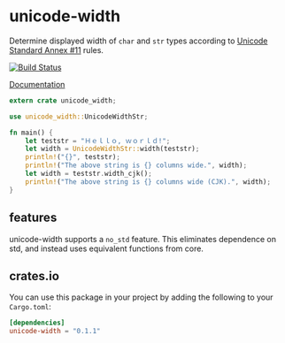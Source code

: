 # unicode-width

Determine displayed width of `char` and `str` types according to
[Unicode Standard Annex #11](http://www.unicode.org/reports/tr11/)
rules.

[![Build Status](https://travis-ci.org/unicode-rs/unicode-width.svg)](https://travis-ci.org/unicode-rs/unicode-width)

[Documentation](https://unicode-rs.github.io/unicode-width/unicode_width/index.html)

```rust
extern crate unicode_width;

use unicode_width::UnicodeWidthStr;

fn main() {
    let teststr = "Ｈｅｌｌｏ, ｗｏｒｌｄ!";
    let width = UnicodeWidthStr::width(teststr);
    println!("{}", teststr);
    println!("The above string is {} columns wide.", width);
    let width = teststr.width_cjk();
    println!("The above string is {} columns wide (CJK).", width);
}
```

## features

unicode-width supports a `no_std` feature. This eliminates dependence
on std, and instead uses equivalent functions from core.

## crates.io

You can use this package in your project by adding the following
to your `Cargo.toml`:

```toml
[dependencies]
unicode-width = "0.1.1"
```
